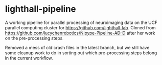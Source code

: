 # lighthall-pipeline
A working pipeline for parallel processing of neuroimaging data on the UCF parallel computing cluster for https://github.com/lighthall-lab.
Cloned from https://github.com/lucychenrobotics/Nipype-Pipeline-AD-D after her work on the pre-processing steps.

Removed a mess of old crash files in the latest branch, but we still have some cleanup work to do in sorting out which pre-processing steps belong in the current workflow.
